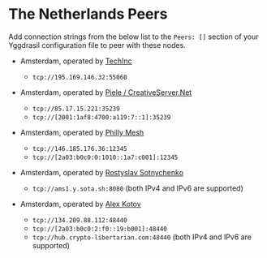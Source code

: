 # The Netherlands Peers

Add connection strings from the below list to the `Peers: []` section of your
Yggdrasil configuration file to peer with these nodes.

* Amsterdam, operated by [TechInc](https://techinc.nl)
  * `tcp://195.169.146.32:55060`

* Amsterdam, operated by [Piele / CreativeServer.Net](https://github.com/petertambach)
  * `tcp://85.17.15.221:35239`
  * `tcp://[2001:1af8:4700:a119:7::1]:35239`

* Amsterdam, operated by [Philly Mesh](https://phillymesh.net)
  * `tcp://146.185.176.36:12345`
  * `tcp://[2a03:b0c0:0:1010::1a7:c001]:12345`

* Amsterdam, operated by [Rostyslav Sotnychenko](https://github.com/rsotnychenko)
  * `tcp://ams1.y.sota.sh:8080` (both IPv4 and IPv6 are supported)

* Amsterdam, operated by [Alex Kotov](https://github.com/kotovalexarian)
  * `tcp://134.209.88.112:48440`
  * `tcp://[2a03:b0c0:2:f0::19:b001]:48440`
  * `tcp://hub.crypto-libertarian.com:48440` (both IPv4 and IPv6 are supported)
